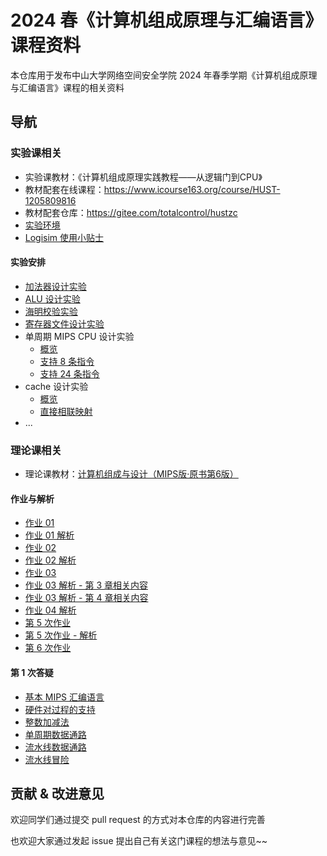 # 2024 春《计算机组成原理与汇编语言》课程资料

本仓库用于发布中山大学网络空间安全学院 2024 年春季学期《计算机组成原理与汇编语言》课程的相关资料

## 导航

### 实验课相关

* 实验课教材：《计算机组成原理实践教程——从逻辑门到CPU》
* 教材配套在线课程：https://www.icourse163.org/course/HUST-1205809816
* 教材配套仓库：https://gitee.com/totalcontrol/hustzc
* [实验环境](./lab/env.md)
* [Logisim 使用小贴士](./lab/tips.md)

#### 实验安排

* [加法器设计实验](./lab/adder.md)
* [ALU 设计实验](./lab/arithmetic-logical-unit.md)
* [海明校验实验](./lab/hamming-code.md)
* [寄存器文件设计实验](./lab/register-file.md)
* 单周期 MIPS CPU 设计实验
  * [概览](./lab/single-cycle-cpu-overview.md)
  * [支持 8 条指令](./lab/8-instruction-cpu.md)
  * [支持 24 条指令](./lab/24-instruction-cpu.md)
* cache 设计实验
  * [概览](./lab/cache-overview.md)
  * [直接相联映射](./lab/direct-mapped-cache.md)
* ...

### 理论课相关

* 理论课教材：[计算机组成与设计（MIPS版·原书第6版）](https://book.douban.com/subject/35998323/)

#### 作业与解析

* [作业 01](./homework/hw01.docx)
* [作业 01 解析](./answers/hw01-answer.md)
* [作业 02](./homework/hw02.md)
* [作业 02 解析](./answers/hw02-answer.md)
* [作业 03](./homework/hw03.md)
* [作业 03 解析 - 第 3 章相关内容](./answers/hw03-answer-ch03.md)
* [作业 03 解析 - 第 4 章相关内容](./answers/hw03-answer-ch04.md)
* [作业 04 解析](./answers/hw04-answer.pdf)
* [第 5 次作业](./homework/hw05.md)
* [第 5 次作业 - 解析](./answers/hw05-answer.md)
* [第 6 次作业](./homework/hw06.md)

#### 第 1 次答疑

* [基本 MIPS 汇编语言](./extra/第1次答疑/基本MIPS汇编语言.pdf)
* [硬件对过程的支持](./extra/第1次答疑/硬件对过程的支持.pdf)
* [整数加减法](./extra/第1次答疑/整数加减法.pdf)
* [单周期数据通路](./extra/第1次答疑/单周期数据通路.pdf)
* [流水线数据通路](./extra/第1次答疑/流水线数据通路.pdf)
* [流水线冒险](./extra/第1次答疑/流水线冒险.pdf)

## 贡献 & 改进意见

欢迎同学们通过提交 pull request 的方式对本仓库的内容进行完善

也欢迎大家通过发起 issue 提出自己有关这门课程的想法与意见~~
